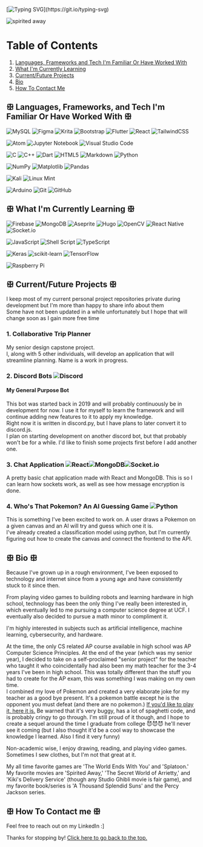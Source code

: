 [![Typing SVG](https://readme-typing-svg.demolab.com?font=Fira+Code&duration=2000&pause=700&width=435&lines=I'm+Jara!;I'm+a+software+developer...;...a+learning+pentester...;...and+a+CS+major+at+UCF!;Welcome+to+my+GitHub+profile!)](https://git.io/typing-svg)

![spirited away](https://user-images.githubusercontent.com/50024330/195243688-bbe0ed55-62e8-418c-af68-e55f03cddf7a.gif)

# Table of Contents
1. [Languages, Frameworks and Tech I'm Familiar Or Have Worked With](https://github.com/Nin3s/Nin3s/edit/main/README.md#%EA%95%A5-languages-frameworks-and-tech-im-familiar-or-have-worked-with-%EA%95%A5)
2. [What I'm Currently Learning](https://github.com/Nin3s/Nin3s/edit/main/README.md#%EA%95%A5-what-im-currently-learning-%EA%95%A5)
3. [Current/Future Projects](https://github.com/Nin3s/Nin3s/edit/main/README.md#%EA%95%A5-currentfuture-projects-%EA%95%A5)
4. [Bio](https://github.com/Nin3s/Nin3s/edit/main/README.md#%EA%95%A5-bio-%EA%95%A5)
5. [How To Contact Me](https://github.com/Nin3s/Nin3s/edit/main/README.md#%EA%95%A5-how-to-contact-me-%EA%95%A5)

## ꕥ Languages, Frameworks, and Tech I'm Familiar Or Have Worked With ꕥ
![MySQL](https://img.shields.io/badge/mysql-%2300f.svg?style=for-the-badge&logo=mysql&logoColor=white)
![Figma](https://img.shields.io/badge/figma-%23F24E1E.svg?style=for-the-badge&logo=figma&logoColor=white)
![Krita](https://img.shields.io/badge/Krita-203759?style=for-the-badge&logo=krita&logoColor=EEF37B)
![Bootstrap](https://img.shields.io/badge/bootstrap-%23563D7C.svg?style=for-the-badge&logo=bootstrap&logoColor=white)
![Flutter](https://img.shields.io/badge/Flutter-%2302569B.svg?style=for-the-badge&logo=Flutter&logoColor=white)
![React](https://img.shields.io/badge/react-%2320232a.svg?style=for-the-badge&logo=react&logoColor=%2361DAFB)
![TailwindCSS](https://img.shields.io/badge/tailwindcss-%2338B2AC.svg?style=for-the-badge&logo=tailwind-css&logoColor=white)

![Atom](https://img.shields.io/badge/Atom-%2366595C.svg?style=for-the-badge&logo=atom&logoColor=white)
![Jupyter Notebook](https://img.shields.io/badge/jupyter-%23FA0F00.svg?style=for-the-badge&logo=jupyter&logoColor=white)
![Visual Studio Code](https://img.shields.io/badge/Visual%20Studio%20Code-0078d7.svg?style=for-the-badge&logo=visual-studio-code&logoColor=white)

![C](https://img.shields.io/badge/c-%2300599C.svg?style=for-the-badge&logo=c&logoColor=white)
![C++](https://img.shields.io/badge/c++-%2300599C.svg?style=for-the-badge&logo=c%2B%2B&logoColor=white)
![Dart](https://img.shields.io/badge/dart-%230175C2.svg?style=for-the-badge&logo=dart&logoColor=white)
![HTML5](https://img.shields.io/badge/html5-%23E34F26.svg?style=for-the-badge&logo=html5&logoColor=white)
![Markdown](https://img.shields.io/badge/markdown-%23000000.svg?style=for-the-badge&logo=markdown&logoColor=white)
![Python](https://img.shields.io/badge/python-3670A0?style=for-the-badge&logo=python&logoColor=ffdd54)

![NumPy](https://img.shields.io/badge/numpy-%23013243.svg?style=for-the-badge&logo=numpy&logoColor=white)
![Matplotlib](https://img.shields.io/badge/Matplotlib-%23ffffff.svg?style=for-the-badge&logo=Matplotlib&logoColor=black)
![Pandas](https://img.shields.io/badge/pandas-%23150458.svg?style=for-the-badge&logo=pandas&logoColor=white)

![Kali](https://img.shields.io/badge/Kali-268BEE?style=for-the-badge&logo=kalilinux&logoColor=white)
![Linux Mint](https://img.shields.io/badge/Linux%20Mint-87CF3E?style=for-the-badge&logo=Linux%20Mint&logoColor=white)

![Arduino](https://img.shields.io/badge/-Arduino-00979D?style=for-the-badge&logo=Arduino&logoColor=white)
![Git](https://img.shields.io/badge/git-%23F05033.svg?style=for-the-badge&logo=git&logoColor=white)
![GitHub](https://img.shields.io/badge/github-%23121011.svg?style=for-the-badge&logo=github&logoColor=white)


## ꕥ What I'm Currently Learning ꕥ
![Firebase](https://img.shields.io/badge/Firebase-039BE5?style=for-the-badge&logo=Firebase&logoColor=white)
![MongoDB](https://img.shields.io/badge/MongoDB-%234ea94b.svg?style=for-the-badge&logo=mongodb&logoColor=white)
![Aseprite](https://img.shields.io/badge/Aseprite-FFFFFF?style=for-the-badge&logo=Aseprite&logoColor=#7D929E)
![Hugo](https://img.shields.io/badge/Hugo-black.svg?style=for-the-badge&logo=Hugo)
![OpenCV](https://img.shields.io/badge/opencv-%23white.svg?style=for-the-badge&logo=opencv&logoColor=white)
![React Native](https://img.shields.io/badge/react_native-%2320232a.svg?style=for-the-badge&logo=react&logoColor=%2361DAFB)
![Socket.io](https://img.shields.io/badge/Socket.io-black?style=for-the-badge&logo=socket.io&badgeColor=010101)

![JavaScript](https://img.shields.io/badge/javascript-%23323330.svg?style=for-the-badge&logo=javascript&logoColor=%23F7DF1E)
![Shell Script](https://img.shields.io/badge/shell_script-%23121011.svg?style=for-the-badge&logo=gnu-bash&logoColor=white)
![TypeScript](https://img.shields.io/badge/typescript-%23007ACC.svg?style=for-the-badge&logo=typescript&logoColor=white)

![Keras](https://img.shields.io/badge/Keras-%23D00000.svg?style=for-the-badge&logo=Keras&logoColor=white)
![scikit-learn](https://img.shields.io/badge/scikit--learn-%23F7931E.svg?style=for-the-badge&logo=scikit-learn&logoColor=white)
![TensorFlow](https://img.shields.io/badge/TensorFlow-%23FF6F00.svg?style=for-the-badge&logo=TensorFlow&logoColor=white)

![Raspberry Pi](https://img.shields.io/badge/-RaspberryPi-C51A4A?style=for-the-badge&logo=Raspberry-Pi)

## ꕥ Current/Future Projects ꕥ
I keep most of my current personal project repositories private during development but I'm more than happy to share info about them  
Some have not been updated in a while unfortunately but I hope that will change soon as I gain more free time

### 1. Collaborative Trip Planner
My senior design capstone project.  
I, along with 5 other individuals, will develop an application that will streamline planning. Name is a work in progress.

### 2. Discord Bots ![Discord](https://img.shields.io/badge/Discord-%237289DA.svg?style=for-the-badge&logo=discord&logoColor=white)
#### My General Purpose Bot
This bot was started back in 2019 and will probably continuously be in development for now. I use it for myself to learn the framework and will continue adding new features to it to apply my knowledge.  
Right now it is written in discord.py, but I have plans to later convert it to discord.js.  
I plan on starting development on another discord bot, but that probably won't be for a while. I'd like to finish some projects first before I add another one.

### 3. Chat Application ![React](https://img.shields.io/badge/react-%2320232a.svg?style=for-the-badge&logo=react&logoColor=%2361DAFB)![MongoDB](https://img.shields.io/badge/MongoDB-%234ea94b.svg?style=for-the-badge&logo=mongodb&logoColor=white)![Socket.io](https://img.shields.io/badge/Socket.io-black?style=for-the-badge&logo=socket.io&badgeColor=010101)
A pretty basic chat application made with React and MongoDB. This is so I can learn how sockets work, as well as see how message encryption is done.

### 4. Who's That Pokemon? An AI Guessing Game ![Python](https://img.shields.io/badge/python-3670A0?style=for-the-badge&logo=python&logoColor=ffdd54)
This is something I've been excited to work on. A user draws a Pokemon on a given canvas and an AI will try and guess which one it is.  
I've already created a classification model using python, but I'm currently figuring out how to create the canvas and connect the frontend to the API.

## ꕥ Bio ꕥ
Because I've grown up in a rough environment, I've been exposed to technology and internet since from a young age and have consistently stuck to it since then.   

From playing video games to building robots and learning hardware in high school, technology has been the only thing I've really been interested in, which eventually led to me pursuing a computer science degree at UCF. I eventually also decided to pursue a math minor to compliment it.  

I'm highly interested in subjects such as artificial intelligence, machine learning, cybersecurity, and hardware.

At the time, the only CS related AP course available in high school was AP Computer Science Principles. At the end of the year (which was my senior year), I decided to take on a self-proclaimed "senior project" for the teacher who taught it who coincidentally had also been my math teacher for the 3-4 years I've been in high school. This was totally different than the stuff you had to create for the AP exam, this was something I was making on my own time.  
I combined my love of Pokemon and created a very elaborate joke for my teacher as a good bye present. It's a pokemon battle except he is the opponent you must defeat (and there are no pokemon.) [If you'd like to play it, here it is.](https://studio.code.org/projects/applab/vVzvFUNDqaotgtdlGC2EFW7PoHJ6gFpZkMsGiW9g4oc) Be warned that it's very buggy, has a lot of spaghetti code, and is probably cringy to go through. I'm still proud of it though, and I hope to create a sequel around the time I graduate from college 😈😈😈 he'll never see it coming (but I also thought it'd be a cool way to showcase the knowledge I learned. Also I find it very funny)  

Non-academic wise, I enjoy drawing, reading, and playing video games. Sometimes I sew clothes, but I'm not that great at it.  

My all time favorite games are 'The World Ends With You' and 'Splatoon.' My favorite movies are 'Spirited Away,' 'The Secret World of Arrietty,' and 'Kiki's Delivery Service' (though any Studio Ghibli movie is fair game), and my favorite book/series is 'A Thousand Splendid Suns' and the Percy Jackson series.  

## ꕥ How To Contact me ꕥ
Feel free to reach out on my LinkedIn :]  


Thanks for stopping by! [Click here to go back to the top.](https://github.com/Nin3s/Nin3s/edit/main/README.md#table-of-contents)
<!---
Nin3s/Nin3s is a ✨ special ✨ repository because its `README.md` (this file) appears on your GitHub profile.
You can click the Preview link to take a look at your changes.
--->
